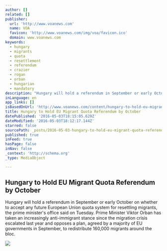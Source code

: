 ```yaml
---
author: []
related: []
publisher:
  url: 'http://www.voanews.com'
  name: VOA
  favicon: 'http://www.voanews.com/img/voa/favicon.ico'
  domain: www.voanews.com
keywords:
  - hungary
  - migrants
  - quota
  - resettlement
  - referendum
  - crazier
  - rogan
  - orban
  - hungarian
  - mandatory
description: "Hungary will hold a referendum in September or early October on whether to accept any future European Union quota system for resettling migrants, the prime minister's office said on Tuesday. Prime Minister Viktor Orban has taken an increasingly anti-immigrant stance since the migration crisis escalated last year and opposes a plan, agreed by a majority of EU governments in September, to redistribute 160,000 migrants around the bloc."
inLanguage: en
app_links: []
isBasedOnUrl: 'http://www.voanews.com/content/hungary-to-hold-eu-migrant-quota-referendum-by-october/3313535.html'
title: Hungary to Hold EU Migrant Quota Referendum by October
datePublished: '2016-05-03T18:15:05.629Z'
dateModified: '2016-05-03T18:12:17.144Z'
starred: false
sourcePath: _posts/2016-05-03-hungary-to-hold-eu-migrant-quota-referendum-by-october.md
published: true
inFeed: true
hasPage: false
inNav: false
_context: 'http://schema.org'
_type: MediaObject

---
```

<article style=""><h1>Hungary to Hold EU Migrant Quota Referendum by October</h1><p>Hungary will hold a referendum in September or early October on whether to accept any future European Union quota system for resettling migrants, the prime minister's office said on Tuesday. Prime Minister Viktor Orban has taken an increasingly anti-immigrant stance since the migration crisis escalated last year and opposes a plan, agreed by a majority of EU governments in September, to redistribute 160,000 migrants around the bloc.</p><img src="http://gdb.voanews.com/85527BC0-B1D2-4D84-8288-88940CFE51CE_mw1024_mh1024_s.jpg" /></article>